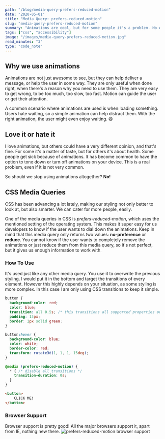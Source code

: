 ```yaml
---
path: "/blog/media-query-prefers-reduced-motion"  
date: "2020-05-01"  
title: "Media Query: prefers-reduced-motion"  
slug: "media-query-prefers-reduced-motion"
summary: "Animations are cool, but for some people it's a problem. No worries, there's a CSS solution!"  
tags: ["css", "accessibility"]  
image: "/images/media-query-prefers-reduced-motion.jpg"
read_minutes: "3"
type: "code_note"
---
```


## Why we use animations
Animations are not just awesome to see, but they can help deliver a message, or help the user in some way. They are only useful when done right, when there's a reason why you need to use them. They are very easy to get wrong, to be too much, too slow, too fast. Motion can guide the user or get their attention. 

A common scenario where animations are used is when loading something. Users hate waiting, so a simple animation can help distract them. With the right animation, the user might even enjoy waiting. 😄

## Love it or hate it
I love animations, but others could have a very different opinion, and that's fine. For some it's a matter of taste, but for others it's about health. Some people get sick because of animations. It has become common to have the option to tone down or turn off animations on your device. This is a real problem, even if it is not very common. 

So should we stop using animations altogether? **No!**

## CSS Media Queries
CSS has been advancing a lot lately, making our styling not only better to look at, but also smarter. We can cater for more people, easily.

One of the media queries in CSS is *prefers-reduced-motion*, which uses the mentioned setting of the operating system. This makes it super easy for us developers to know if the user wants to dial down the animations. Keep in mind that this media query only returns two values: **no-preference** or **reduce**. You cannot know if the user wants to completely remove the animations or just reduce them from this media query, so it's not perfect, but it gives us enough information to work with.

### How To Use
It's used just like any other media query. You use it to overwrite the previous styling. I would put it in the bottom and target the transitions of every element. However this highly depends on your situation, as some styling is more complex. In this case I am only using CSS transitions to keep it simple.

```CSS
button {
  background-color: red;
  color: blue;
  transition: all 0.5s; /* this transitions all supported properties on change */
  padding: 15px;
  border: 2px solid green;
}

button:hover {
  background-color: blue;
  color: white;
  border-color: red;
  transform: rotate3d(1, 1, 1, 15deg);
}

@media (prefers-reduced-motion) {
  * { /* disable all transitions */
    transition-duration: 0s;
  }
}
```
```html
<button>
    CLICK ME!
</button> 
```

### Browser Support
Browser support is pretty good! All the major browsers support it, apart from IE, nothing new there.
![prefers-reduced-motion browser support](https://caniuse.bitsofco.de/image/prefers-reduced-motion.webp)

